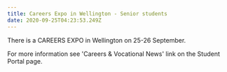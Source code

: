 ```yaml
---
title: Careers Expo in Wellington - Senior students
date: 2020-09-25T04:23:53.249Z
---
```

There is a CAREERS EXPO in Wellington on 25-26 September. 

For more information see 'Careers & Vocational News' link on the Student Portal page.